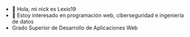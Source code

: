 - 👋 Hola, mi nick es Lexio19
- 👀 Estoy interesado en programación web, ciberseguridad e ingeniería de datos
- Grado Superior de Desarrollo de Aplicaciones Web






